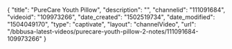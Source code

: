 {
    "title": "PureCare Youth Pillow",
    "description": "",
    "channelid": "111091684",
    "videoid": "109973266",
    "date_created": "1502519734",
    "date_modified": "1504049170",
    "type": "captivate",
    "layout": "channelVideo",
    "url": "\/bbbusa-latest-videos\/purecare-youth-pillow-2-notes\/111091684-109973266"
}